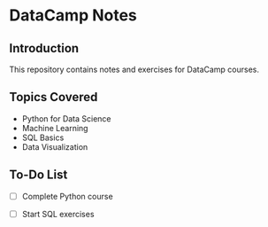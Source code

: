 # DataCamp Notes

## Introduction
This repository contains notes and exercises for DataCamp courses.

## Topics Covered
- Python for Data Science
- Machine Learning
- SQL Basics
- Data Visualization

## To-Do List
- [ ] Complete Python course
- [ ] Start SQL exercises


